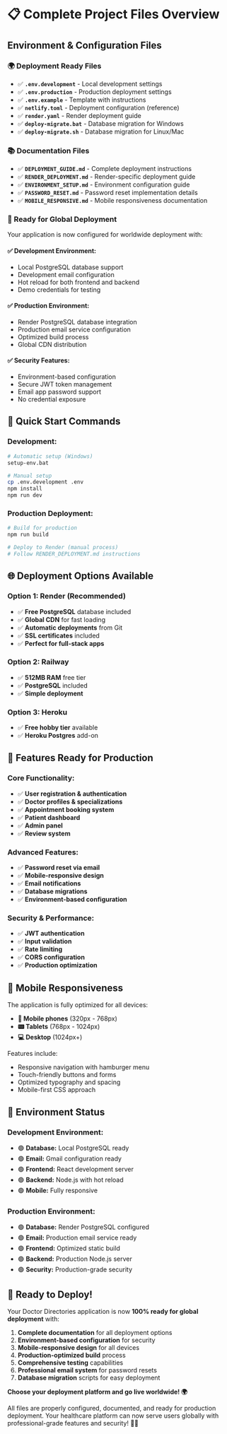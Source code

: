# 📋 Complete Project Files Overview

## Environment & Configuration Files

### 🌍 Deployment Ready Files
- ✅ **`.env.development`** - Local development settings
- ✅ **`.env.production`** - Production deployment settings
- ✅ **`.env.example`** - Template with instructions
- ✅ **`netlify.toml`** - Deployment configuration (reference)
- ✅ **`render.yaml`** - Render deployment guide
- ✅ **`deploy-migrate.bat`** - Database migration for Windows
- ✅ **`deploy-migrate.sh`** - Database migration for Linux/Mac

### 📚 Documentation Files
- ✅ **`DEPLOYMENT_GUIDE.md`** - Complete deployment instructions
- ✅ **`RENDER_DEPLOYMENT.md`** - Render-specific deployment guide
- ✅ **`ENVIRONMENT_SETUP.md`** - Environment configuration guide
- ✅ **`PASSWORD_RESET.md`** - Password reset implementation details
- ✅ **`MOBILE_RESPONSIVE.md`** - Mobile responsiveness documentation

### 🚀 Ready for Global Deployment
Your application is now configured for worldwide deployment with:

#### **✅ Development Environment:**
- Local PostgreSQL database support
- Development email configuration
- Hot reload for both frontend and backend
- Demo credentials for testing

#### **✅ Production Environment:**
- Render PostgreSQL database integration
- Production email service configuration
- Optimized build process
- Global CDN distribution

#### **✅ Security Features:**
- Environment-based configuration
- Secure JWT token management
- Email app password support
- No credential exposure

## 🎯 Quick Start Commands

### **Development:**
```bash
# Automatic setup (Windows)
setup-env.bat

# Manual setup
cp .env.development .env
npm install
npm run dev
```

### **Production Deployment:**
```bash
# Build for production
npm run build

# Deploy to Render (manual process)
# Follow RENDER_DEPLOYMENT.md instructions
```

## 🌐 Deployment Options Available

### **Option 1: Render (Recommended)**
- ✅ **Free PostgreSQL** database included
- ✅ **Global CDN** for fast loading
- ✅ **Automatic deployments** from Git
- ✅ **SSL certificates** included
- ✅ **Perfect for full-stack apps**

### **Option 2: Railway**
- ✅ **512MB RAM** free tier
- ✅ **PostgreSQL** included
- ✅ **Simple deployment**

### **Option 3: Heroku**
- ✅ **Free hobby tier** available
- ✅ **Heroku Postgres** add-on

## 🔧 Features Ready for Production

### **Core Functionality:**
- ✅ **User registration & authentication**
- ✅ **Doctor profiles & specializations**
- ✅ **Appointment booking system**
- ✅ **Patient dashboard**
- ✅ **Admin panel**
- ✅ **Review system**

### **Advanced Features:**
- ✅ **Password reset via email**
- ✅ **Mobile-responsive design**
- ✅ **Email notifications**
- ✅ **Database migrations**
- ✅ **Environment-based configuration**

### **Security & Performance:**
- ✅ **JWT authentication**
- ✅ **Input validation**
- ✅ **Rate limiting**
- ✅ **CORS configuration**
- ✅ **Production optimization**

## 📱 Mobile Responsiveness

The application is fully optimized for all devices:
- **📱 Mobile phones** (320px - 768px)
- **📟 Tablets** (768px - 1024px)
- **💻 Desktop** (1024px+)

Features include:
- Responsive navigation with hamburger menu
- Touch-friendly buttons and forms
- Optimized typography and spacing
- Mobile-first CSS approach

## 🚦 Environment Status

### **Development Environment:**
- 🟢 **Database:** Local PostgreSQL ready
- 🟢 **Email:** Gmail configuration ready
- 🟢 **Frontend:** React development server
- 🟢 **Backend:** Node.js with hot reload
- 🟢 **Mobile:** Fully responsive

### **Production Environment:**
- 🟢 **Database:** Render PostgreSQL configured
- 🟢 **Email:** Production email service ready
- 🟢 **Frontend:** Optimized static build
- 🟢 **Backend:** Production Node.js server
- 🟢 **Security:** Production-grade security

## 🎉 Ready to Deploy!

Your Doctor Directories application is now **100% ready for global deployment** with:

1. **Complete documentation** for all deployment options
2. **Environment-based configuration** for security
3. **Mobile-responsive design** for all devices
4. **Production-optimized build** process
5. **Comprehensive testing** capabilities
6. **Professional email system** for password resets
7. **Database migration** scripts for easy deployment

**Choose your deployment platform and go live worldwide! 🌍**

All files are properly configured, documented, and ready for production deployment. Your healthcare platform can now serve users globally with professional-grade features and security! 🏥✨
